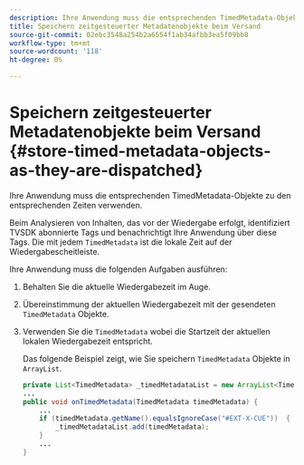 ```yaml
---
description: Ihre Anwendung muss die entsprechenden TimedMetadata-Objekte zu den entsprechenden Zeiten verwenden.
title: Speichern zeitgesteuerter Metadatenobjekte beim Versand
source-git-commit: 02ebc3548a254b2a6554f1ab34afbb3ea5f09bb8
workflow-type: tm+mt
source-wordcount: '118'
ht-degree: 0%

---
```


# Speichern zeitgesteuerter Metadatenobjekte beim Versand {#store-timed-metadata-objects-as-they-are-dispatched}

Ihre Anwendung muss die entsprechenden TimedMetadata-Objekte zu den entsprechenden Zeiten verwenden.

Beim Analysieren von Inhalten, das vor der Wiedergabe erfolgt, identifiziert TVSDK abonnierte Tags und benachrichtigt Ihre Anwendung über diese Tags. Die mit jedem `TimedMetadata` ist die lokale Zeit auf der Wiedergabescheitleiste.

Ihre Anwendung muss die folgenden Aufgaben ausführen:

1. Behalten Sie die aktuelle Wiedergabezeit im Auge.
1. Übereinstimmung der aktuellen Wiedergabezeit mit der gesendeten `TimedMetadata` Objekte.

1. Verwenden Sie die `TimedMetadata` wobei die Startzeit der aktuellen lokalen Wiedergabezeit entspricht.

   Das folgende Beispiel zeigt, wie Sie speichern `TimedMetadata` Objekte in `ArrayList`.

   ```java
   private List<TimedMetadata> _timedMetadataList = new ArrayList<TimedMetadata>(); 
   ... 
   public void onTimedMetadata(TimedMetadata timedMetadata) { 
       ... 
       if (timedMetadata.getName().equalsIgnoreCase("#EXT-X-CUE"))  { 
           _timedMetadataList.add(timedMetadata); 
       } 
       ... 
   }
   ```
